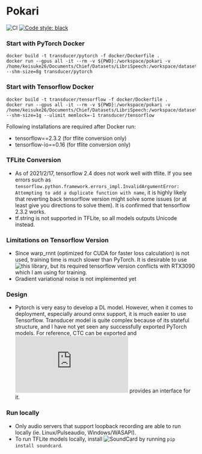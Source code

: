 # Pokari

![CI](https://github.com/chief-co-jp/pokari/workflows/CI/badge.svg)
[![Code style: black](https://img.shields.io/badge/code%20style-black-000000.svg)](https://github.com/psf/black)

### Start with PyTorch Docker
```shell
docker build -t transducer/pytorch -f docker/Dockerfile .
docker run --gpus all -it --rm -v ${PWD}:/workspace/pokari -v /home/keisuke26/Documents/Chief/Datasets/LibriSpeech:/workspace/datasets --shm-size=8g transducer/pytorch
```

### Start with Tensorflow Docker
```shell
docker build -t transducer/tensorflow -f docker/Dockerfile .
docker run --gpus all -it --rm -v ${PWD}:/workspace/pokari -v /home/keisuke26/Documents/Chief/Datasets/LibriSpeech:/workspace/datasets --shm-size=1g --ulimit memlock=-1 transducer/tensorflow
```
Following installations are required after Docker run:
- tensorflow==2.3.2 (for tflite conversion only)
- tensorflow-io==0.16 (for tflite conversion only)

### TFLite Conversion
- As of 2021/2/17, tensorflow 2.4 does not work well with tflite. If you see errors such as 
`tensorflow.python.framework.errors_impl.InvalidArgumentError: Attempting to add a duplicate function with name`,
it is highly likely that reverting back tensorflow version might solve some issues (or at least give you directions to solve them). It is confirmed that tensorflow 2.3.2
works.
- tf.string is not supported in TFLite, so all models outputs Unicode instead.

### Limitations on Tensorflow Version
- Since warp_rnnt (optimized for CUDA for faster loss calculation) is not used, training time is much slower than PyTorch. It is desirable to use ![this library](https://github.com/HawkAaron/warp-transducer), but its required tensorflow version conflicts with RTX3090 which I am using for training.
- Gradient variational noise is not implemented yet

### Design
- Pytorch is very easy to develop a DL model. However, when it comes to deployment, especially around onnx support, it is much easier to use Tensorflow. Transducer model is quite complex because of its stateful structure, and I have not yet seen any successfully exported PyTorch models. For reference, CTC can be exported and ![NeMo](https://github.com/NVIDIA/NeMo/blob/25abffdd37efb3a9f5a6e236d910f045271ae08f/nemo/collections/asr/models/ctc_models.py) provides an interface for it.

### Run locally
- Only audio servers that support loopback recording are able to run locally (ie. Linux/Pulseaudio, Windows/WASAPI).
- To run TFLite models locally, install ![SoundCard](https://github.com/bastibe/SoundCard) by running `pip install soundcard`.